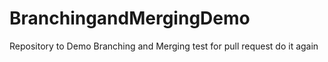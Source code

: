 # BranchingandMergingDemo
Repository to Demo Branching and Merging
test for pull request
do it again

